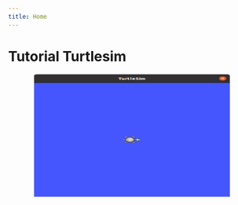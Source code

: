 ```yaml
---
title: Home
---
```


# Tutorial Turtlesim
<p align="center">
<img src="./assets/Turtlesim_Gui.png" alt="drawing" width="400" height="250
" />
</p>
